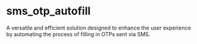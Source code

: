 # sms_otp_autofill
 A versatile and efficient solution designed to enhance the user experience by automating the process of filling in  OTPs sent via SMS.
